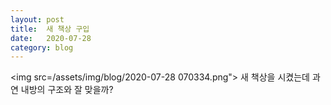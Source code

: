 ```yaml
---
layout: post
title:  새 책상 구입
date:   2020-07-28
category: blog
---
```


<img src=/assets/img/blog/2020-07-28 070334.png">
새 책상을 시켰는데
과연 내방의 구조와 잘 맞을까?
